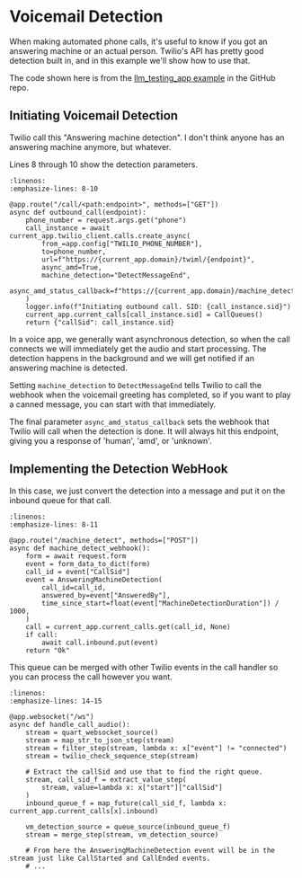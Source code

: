# Voicemail Detection

When making automated phone calls, it's useful to know if you got an answering machine or an actual person.  Twilio's 
API has pretty good detection built in, and in this example we'll show how to use that.

The code shown here is from the [llm_testing_app example](https://github.com/DaveDeCaprio/voice-stream/blob/main/examples/llm_testing_app/main.py) in the GitHub repo.

## Initiating Voicemail Detection

Twilio call this "Answering machine detection".  I don't think anyone has an answering machine anymore, but whatever.

Lines 8 through 10 show the detection parameters.

```{code-block} python
:linenos:
:emphasize-lines: 8-10

@app.route("/call/<path:endpoint>", methods=["GET"])
async def outbound_call(endpoint):
    phone_number = request.args.get("phone")
    call_instance = await current_app.twilio_client.calls.create_async(
        from_=app.config["TWILIO_PHONE_NUMBER"],
        to=phone_number,
        url=f"https://{current_app.domain}/twiml/{endpoint}",
        async_amd=True,
        machine_detection="DetectMessageEnd",
        async_amd_status_callback=f"https://{current_app.domain}/machine_detect",
    )
    logger.info(f"Initiating outbound call. SID: {call_instance.sid}")
    current_app.current_calls[call_instance.sid] = CallQueues()
    return {"callSid": call_instance.sid}
```

In a voice app, we generally want asynchronous detection, so when the call connects we will immediately get the audio
and start processing.  The detection happens in the background and we will get notified if an answering machine is
detected.

Setting `machine_detection` to `DetectMessageEnd` tells Twilio to call the webhook when the voicemail greeting has completed, so if you want to 
play a canned message, you can start with that immediately.

The final parameter `async_amd_status_callback` sets the webhook that Twilio will call when the detection is done.  It will always hit this endpoint, giving you
a response of 'human', 'amd', or 'unknown'.  

## Implementing the Detection WebHook

In this case, we just convert the detection into a message and put it on the inbound queue for that call.  

```{code-block} python
:linenos:
:emphasize-lines: 8-11

@app.route("/machine_detect", methods=["POST"])
async def machine_detect_webhook():
    form = await request.form
    event = form_data_to_dict(form)
    call_id = event["CallSid"]
    event = AnsweringMachineDetection(
        call_id=call_id,
        answered_by=event["AnsweredBy"],
        time_since_start=float(event["MachineDetectionDuration"]) / 1000,
    )
    call = current_app.current_calls.get(call_id, None)
    if call:
        await call.inbound.put(event)
    return "Ok"
```

This queue can be merged with other Twilio events in the call handler so you can process the call however you want.

```{code-block} python
:linenos:
:emphasize-lines: 14-15

@app.websocket("/ws")
async def handle_call_audio():
    stream = quart_websocket_source()
    stream = map_str_to_json_step(stream)
    stream = filter_step(stream, lambda x: x["event"] != "connected")
    stream = twilio_check_sequence_step(stream)
    
    # Extract the callSid and use that to find the right queue.
    stream, call_sid_f = extract_value_step(
        stream, value=lambda x: x["start"]["callSid"]
    )
    inbound_queue_f = map_future(call_sid_f, lambda x: current_app.current_calls[x].inbound)    
    
    vm_detection_source = queue_source(inbound_queue_f)
    stream = merge_step(stream, vm_detection_source)

    # From here the AnsweringMachineDetection event will be in the stream just like CallStarted and CallEnded events.
    # ...
```
